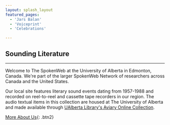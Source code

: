 ```yaml
---
layout: splash_layout
featured_pages:
  - 'Jars Balan'
  - 'Voiceprint'
  - 'Celebrations'

---
```


## Sounding Literature

<hr>

Welcome to The SpokenWeb at the University of Alberta in Edmonton, Canada. We're part of the larger SpokenWeb Network of researchers across Canada and the United States.

Our local site features literary sound events dating from 1957-1988 and recorded on reel-to-reel and cassette tape recorders in our region. The audio textual items in this collection are housed at The University of Alberta and made available through [UAlberta Library's Aviary Online Collection](https://ualberta.aviaryplatform.com/collections/1783).

[More About Us](/spokenweb-ualberta/about/){: .btn2}